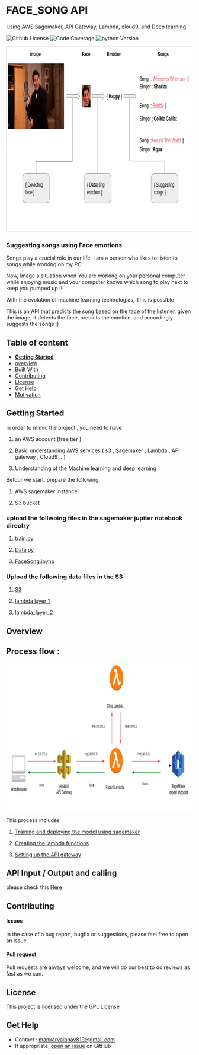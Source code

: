 # FACE_SONG API  
Using AWS Sagemaker, API Gateway, Lambda, cloud9, and Deep learning 

![Github License](https://img.shields.io/badge/License-GPLv3-blue.svg)
![Code Coverage](https://img.shields.io/badge/coverage-80%25-green)
![python Version](https://img.shields.io/pypi/pyversions/Flask)


<img src="https://github.com/mankar1257/FACE_SONG_API/blob/main/Images/Image1.png" alt="drawing" width="850" height ="500"/>


### Suggesting songs using Face emotions 

Songs play a crucial  role in our life,  I am a person who likes to listen to songs while working on my PC 

Now, Image a situation when You are working on your personal computer while enjoying music and your computer knows which song to play next to keep you pumped up !!!

With the evolution of machine learning technologies, This is possible 

This is an API that predicts the song based on the face of the listener, given the image, it detects the face, predicts the emotion, and accordingly suggests the songs :)

## Table of content

- [**Getting Started**](#getting-started)
- [overview ](#overview)
- [Built With](#built-with)
- [Contributing](#contributing)
- [License](#license)
- [Get Help](#get-help)
- [Motivation](#motivation) 


## Getting Started 

In order to mimic the project , you need to have 

  1. an AWS account (free tier ) 
  
  2. Basic understanding AWS services ( s3 , Sagemaker , Lambda , API gateway , Cloud9 .. )
  
  3. Understanding of the Machine learning and deep learning 

Befour we start, prepare the following: 

1. AWS sagemaker instance 

2. S3 bucket  


### upload the follwoing files in the sagemaker jupiter notebook directry 

  1. [train.py](https://github.com/mankar1257/FACE_SONG_API/blob/main/Sagemaker/train.py)
  
  2. [Data.py](https://github.com/mankar1257/FACE_SONG_API/blob/main/Sagemaker/Data.py)
  
  3. [FaceSong.ipynb](https://github.com/mankar1257/FACE_SONG_API/blob/main/Sagemaker/FaceSong.ipynb)
  
  
### Upload the following data files in the S3 
   1. [S3](https://github.com/mankar1257/FACE_SONG_API/tree/main/S3)
   
   2. [lambda layer 1](https://github.com/mankar1257/FACE_SONG_API/tree/main/Lambda/Child_lambda/Lambda_layer)
   
   3. [lambda_layer_2](https://github.com/mankar1257/FACE_SONG_API/tree/main/Lambda/Parent_lambda/Lambda_Layer)
   
   
   
## Overview 


## Process flow :

<img src="https://github.com/mankar1257/FACE_SONG_API/blob/main/Images/Image2.png" alt="drawing" width="750" height ="400"/>


This process includes 

1. [Training and deploying the model using sagemaker](https://github.com/mankar1257/FACE_SONG_API/blob/main/Sagemaker/FaceSong.ipynb)

2. [Creating the lambda functions](https://github.com/mankar1257/FACE_SONG_API/tree/main/Lambda)

3. [Setting up the API gateway](https://aws.amazon.com/blogs/machine-learning/call-an-amazon-sagemaker-model-endpoint-using-amazon-api-gateway-and-aws-lambda/)


## API Input / Output and calling 


please check this 
[Here](https://github.com/mankar1257/FACE_SONG_API/blob/main/Caller.ipynb)

## Contributing


#### Issues
In the case of a bug report, bugfix or suggestions, please feel free to open an issue.

#### Pull request
Pull requests are always welcome, and we will do our best to do reviews as fast as we can.


## License

This project is licensed under the [GPL License](https://github.com/mankar1257/FACE_SONG_API/blob/main/LICENSE)


## Get Help
- Contact : mankarvaibhav819@gmail.com 
- If appropriate, [open an issue](https://github.com/mankar1257/FACE_SONG_API/issues) on GitHub


